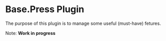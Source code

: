 # Base.Press Plugin

The purpose of this plugin is to manage some useful (must-have) fetures.

Note: **Work in progress**
